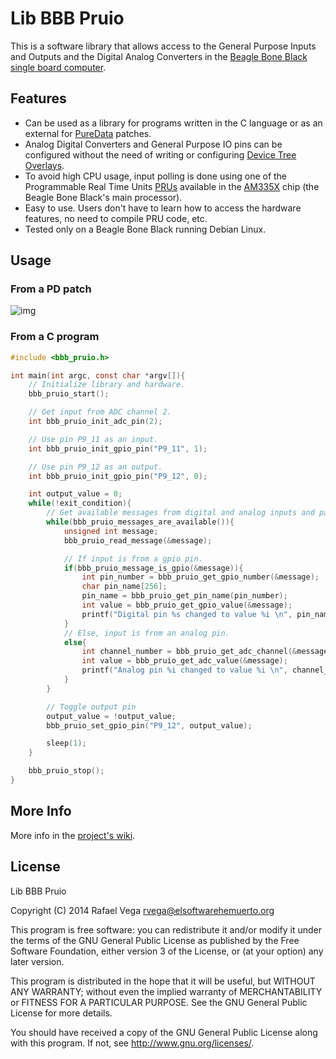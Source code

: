 # Lib BBB Pruio

This is a software library that allows access to the General Purpose Inputs and Outputs and the Digital Analog Converters in the [Beagle Bone Black single board computer](http://beagleboard.org/black).  

## Features

* Can be used as a library for programs written in the C language or as an external for [PureData](http://puredata.info) patches.
* Analog Digital Converters and General Purpose IO pins can be configured without the need of writing or configuring [Device Tree Overlays](https://learn.adafruit.com/introduction-to-the-beaglebone-black-device-tree?view=all).
* To avoid high CPU usage, input polling is done using one of the Programmable Real Time Units [PRUs](https://github.com/beagleboard/am335x_pru_package/blob/master/Documentation/01-AM335x_PRU_ICSS_Overview.pdf?raw=true) available in the [AM335X](http://www.ti.com/product/am3358) chip (the Beagle Bone Black's main processor).
* Easy to use. Users don't have to learn how to access the hardware features, no need to compile PRU code, etc.
* Tested only on a Beagle Bone Black running Debian Linux.

## Usage
 
### From a PD patch

![img](images/lib-bbb-pruio-example.pd.png)

### From a C program

```C
#include <bbb_pruio.h>

int main(int argc, const char *argv[]){
    // Initialize library and hardware.
    bbb_pruio_start();

    // Get input from ADC channel 2.
    int bbb_pruio_init_adc_pin(2); 

    // Use pin P9_11 as an input.
    int bbb_pruio_init_gpio_pin("P9_11", 1); 

    // Use pin P9_12 as an output.
    int bbb_pruio_init_gpio_pin("P9_12", 0); 

    int output_value = 0;
    while(!exit_condition){
        // Get available messages from digital and analog inputs and parse them:
        while(bbb_pruio_messages_are_available()){
            unsigned int message;
            bbb_pruio_read_message(&message);

            // If input is from a gpio pin.
            if(bbb_pruio_message_is_gpio(&message)){
                int pin_number = bbb_pruio_get_gpio_number(&message);
                char pin_name[256];
                pin_name = bbb_pruio_get_pin_name(pin_number);
                int value = bbb_pruio_get_gpio_value(&message);
                printf("Digital pin %s changed to value %i \n", pin_name, value);
            }
            // Else, input is from an analog pin.
            else{
                int channel_number = bbb_pruio_get_adc_channel(&message);
                int value = bbb_pruio_get_adc_value(&message);
                printf("Analog pin %i changed to value %i \n", channel_number, value);
            }
        }

        // Toggle output pin
        output_value = !output_value;
        bbb_pruio_set_gpio_pin("P9_12", output_value); 

        sleep(1);
    }

    bbb_pruio_stop();
}

```

## More Info

More info in the [project's wiki](http://github.com/rvega/libbbb_pruio/wiki).

## License

Lib BBB Pruio

Copyright (C) 2014 Rafael Vega <rvega@elsoftwarehemuerto.org>

This program is free software: you can redistribute it and/or modify it under the terms of the GNU General Public License as published by the Free Software Foundation, either version 3 of the License, or (at your option) any later version.  

This program is distributed in the hope that it will be useful, but WITHOUT ANY WARRANTY; without even the implied warranty of MERCHANTABILITY or FITNESS FOR A PARTICULAR PURPOSE.  See the GNU General Public License for more details.

You should have received a copy of the GNU General Public License along with this program.  If not, see <http://www.gnu.org/licenses/>.
